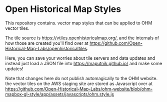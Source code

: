 # Open Historical Map Styles
This repository contains. vector map styles that can be applied to OHM vector tiles. 

The tile source is https://vtiles.openhistoricalmap.org/, and the internals of how those are created you'll find over at https://github.com/Open-Historical-Map-Labs/openhistoricaltiles.

Here, you can save your worries about tile servers and data updates and instead just load a JSON file into https://maputnik.github.io/ and make some updates!

Note that changes here do not publish automagically to the OHM website. the vector tiles on the AWS staging site are stored as Javascript over at https://github.com/Open-Historical-Map-Labs/ohm-website/blob/ohm-mapbox-gl-style/app/assets/javascripts/ohm.style.js